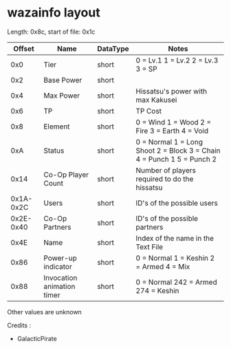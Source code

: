 # wazainfo layout
Length: 0x8c, start of file: 0x1c

| Offset | Name | DataType | Notes |
| --- | --- | --- | --- |
| 0x0 | Tier | short | 0 = Lv.1 1 = Lv.2 2 = Lv.3 3 = SP |
| 0x2 | Base Power | short |  |
| 0x4 | Max Power | short | Hissatsu's power with max Kakusei |
| 0x6 | TP | short | TP Cost |
| 0x8 | Element | short | 0 = Wind 1 = Wood 2 = Fire 3 = Earth 4 = Void |
| 0xA | Status | short | 0 = Normal 1 = Long Shoot 2 = Block 3 = Chain 4 = Punch 1 5 = Punch 2 |
| 0x14 | Co-Op Player Count | short | Number of players required to do the hissatsu |
| 0x1A-0x2C | Users | short | ID's of the possible users |
| 0x2E-0x40 | Co-Op Partners | short | ID's of the possible partners |
| 0x4E | Name | short | Index of the name in the Text File |
| 0x86 | Power-up indicator | short | 0 = Normal 1 = Keshin 2 = Armed 4 = Mix |
| 0x88 | Invocation animation timer | short | 0 = Normal 242 = Armed 274 = Keshin |

Other values are unknown

Credits :
- GalacticPirate
